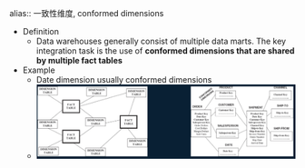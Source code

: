 alias:: 一致性维度, conformed dimensions

- Definition
	- Data warehouses generally consist of multiple data marts. The key integration task is the use of **conformed dimensions that are shared by multiple fact tables**
- Example
	- Date dimension usually conformed dimensions
	- ![Screen Shot 2022-03-02 at 7.35.28 PM.png](../assets/Screen_Shot_2022-03-02_at_7.35.28_PM_1646278532321_0.png)